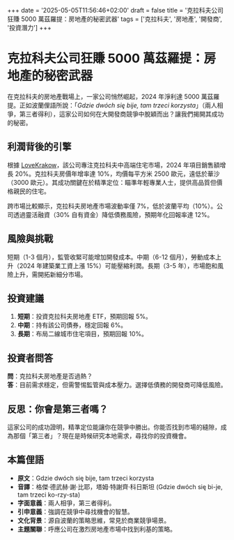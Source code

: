 +++
date = '2025-05-05T11:56:46+02:00'
draft = false
title = '克拉科夫公司狂賺 5000 萬茲羅提：房地產的秘密武器'
tags = ['克拉科夫', '房地產', '開發商', '投資潛力']
+++

# 克拉科夫公司狂賺 5000 萬茲羅提：房地產的秘密武器

在克拉科夫的房地產戰場上，一家公司悄然崛起，2024 年淨利達 5000 萬茲羅提。正如波蘭俚語所說：「*Gdzie dwóch się bije, tam trzeci korzysta*」（兩人相爭，第三者得利），這家公司如何在大開發商競爭中脫穎而出？讓我們揭開其成功的秘密。

## 利潤背後的引擎

根據 [LoveKrakow](https://biznes.lovekrakow.pl/aktualnosci/50-mln-zl-zysku-krakowskiej-spolki-motorem-sukcesu-segment-deweloperski_61413.html)，該公司專注克拉科夫中高端住宅市場，2024 年項目銷售額增長 20%。克拉科夫房價年增率達 10%，均價每平方米 2500 歐元，遠低於華沙（3000 歐元）。其成功關鍵在於精準定位：瞄準年輕專業人士，提供高品質但價格親民的住宅。

跨市場比較顯示，克拉科夫房地產市場波動率僅 7%，低於波蘭平均（10%）。公司透過靈活融資（30% 自有資金）降低債務風險，預期年化回報率達 12%。

## 風險與挑戰

短期（1-3 個月），監管收緊可能增加開發成本。中期（6-12 個月），勞動成本上升（2024 年建築業工資上漲 15%）可能壓縮利潤。長期（3-5 年），市場飽和風險上升，需開拓新細分市場。

## 投資建議

1. **短期**：投資克拉科夫房地產 ETF，預期回報 5%。  
2. **中期**：持有該公司債券，穩定回報 6%。  
3. **長期**：布局二線城市住宅項目，預期回報 10%。

## 投資者問答

**問**：克拉科夫房地產是否過熱？  
**答**：目前需求穩定，但需警惕監管與成本壓力。選擇低債務的開發商可降低風險。

## 反思：你會是第三者嗎？

這家公司的成功證明，精準定位能讓你在競爭中勝出。你能否找到市場的縫隙，成為那個「第三者」？現在是時候研究本地需求，尋找你的投資機會。

## 本篇俚語

- **原文**：Gdzie dwóch się bije, tam trzeci korzysta  
- **音譯**：格傑·德武赫·謝·比耶，塔姆·特謝齊·科日斯坦 (Gdzie dwóch się bi-je, tam trzeci ko-rzy-sta)  
- **字面意義**：兩人相爭，第三者得利。  
- **引申意義**：強調在競爭中尋找機會的智慧。  
- **文化背景**：源自波蘭的策略思維，常見於商業競爭場景。  
- **主題關聯**：呼應公司在激烈房地產市場中找到利基的策略。

